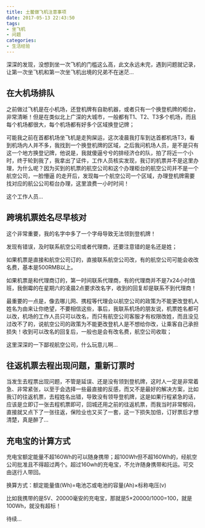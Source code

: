 ```yaml
---
title: 土鳖做飞机注意事项
date: 2017-05-13 22:43:50
tags:
- 坐飞机
- 问题
categories:
- 生活经验
---
```

深深的发现，没想到坐一次飞机的门槛这么高，此文永远未完，遇到问题就记录，让第一次坐飞机和第一次坐飞机出境的兄弟不在迷茫...
<!-- more -->
## 在大机场排队

之前做过飞机是在小机场，还登机牌有自助机器，或者只有一个换登机牌的柜台，非常清晰！但是在类似北上广深的大城市，一般都有T1、T2、T3多个机场，而且每个机场都很大，每个机场都有好多个区域换登记牌；

可能我之前在首都机场坐飞机是走狗屎运，这次凌晨我打车到达首都机场T3，看到机场内人并不多，我找到一个换登机牌的区域，之后我问机场人员，是不是只有这一个地方换登记牌，他说是，我就傻逼兮兮的排经济仓的队，拍了将近一个小时，终于轮到我了，我拿出了证件，工作人员核实发现，我订的机票并不是这里办理，为什么呢？因为买到的机票的航空公司和这个办理柜台的航空公司并不是一个航空公司，一脸懵逼
的走开后，发现每一个航空公司一个区域，办理登机牌需要找对应的航公公司柜台办理，这里浪费一小时时间！

这个工作人员...

## 跨境机票姓名尽早核对

这个非常重要，我的名字中多了一个字母导致无法领到登机牌！

发现有错误，及时联系航空公司或者代理商，还要注意错的是名还是姓；

如果机票是直接和航空公司订的，直接联系航空公司改，有的航空公司可能会收改名费，基本是500RMB以上。

如果机票是和代理商订的，第一时间联系代理商，有的代理商并不是7x24小时值班，我倒霉的在星期六的凌晨2点要求改名字，收到的回复却是联系不到代理商！

最重要的一点是，像去哪儿网、携程等代理会以航空公司的政策为不能更改登机人姓名为由来让你绝望，不要相信这些，事后，我联系机场的朋友说，机票姓名都可以改，机场的工作人员只可以改名，而只有航空公司客服才有权限改姓，而且没见过改不了的，说航空公司的政策为不能更改登机人是不想给你改，让乘客自己承担损失！收到可以改名的回复后，一般也是会有改名费，航空公司收取；

这里深深的一下鄙视航空公司，什么玩意儿啊...

## 往返机票去程出现问题，重新订票时

当发生去程票出现问题，不管是延误、还是没有领到登机牌，这时人一定是非常着急、非常紧张，以至于会选择一些最直接的反感，而又不是最好的解决方案，比如我订的往返机票，去程姓名出错，导致没有领导登机牌，这是如果行程紧急的话，应该是立即订一张去程机票即可，回城还用之前的往返机票，而我当时非常郁闷，直接就又点下了一张往返，保险业也又买了一套，这一下损失加倍，订好票后才想清楚，真是醉了...

## 充电宝的计算方式

充电宝额定能量不超160Wh的可以随身携带；超100Wh但不超160Wh的，经航空公司批准且不得超过两个。超过160wh的充电宝，不允许随身携带和托运。可交由送行人带回。

换算方式：额定能量值(Wh)=电池芯或电池的容量(Ah)×标称电压(v)

比如我携带的是5V、20000毫安的充电宝，那就是5×20000/1000=100，就是100Wh，就没有超标！


待续...